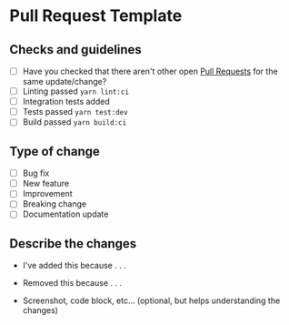 # Pull Request Template

## Checks and guidelines
<!-- Mark your checks with 'x' inside the square brackets -->

* [ ] Have you checked that there aren't other open [Pull Requests](https://github.com/Gabb-c/next-ts-setup/pulls) for the same update/change?
* [ ] Linting passed `yarn lint:ci`
* [ ] Integration tests added
* [ ] Tests passed `yarn test:dev`
* [ ] Build passed `yarn build:ci`

<!-- You can erase any part of this template if not applicable to your Pull Request. -->

## Type of change

* [ ] Bug fix
* [ ] New feature
* [ ] Improvement
* [ ] Breaking change
* [ ] Documentation update

## Describe the changes

* I've added this because . . .
* Removed this because . . .

* Screenshot, code block, etc... (optional, but helps understanding the changes)
